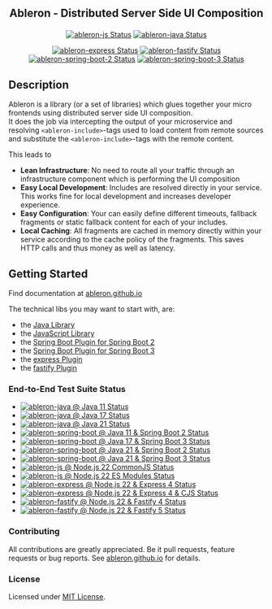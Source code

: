 ## <p align="center">Ableron - Distributed Server Side UI Composition</p>
<p align="center">
  <a href="https://github.com/ableron/ableron/actions/workflows/ableron-js.yml" target="_blank"><img src="https://github.com/ableron/ableron/actions/workflows/ableron-js.yml/badge.svg" alt="ableron-js Status" /></a>
  <a href="https://github.com/ableron/ableron/actions/workflows/ableron-java.yml" target="_blank"><img src="https://github.com/ableron/ableron/actions/workflows/ableron-java.yml/badge.svg" alt="ableron-java Status" /></a>
</p>
<p align="center">
  <a href="https://github.com/ableron/ableron/actions/workflows/ableron-express.yml" target="_blank"><img src="https://github.com/ableron/ableron/actions/workflows/ableron-express.yml/badge.svg" alt="ableron-express Status" /></a>
  <a href="https://github.com/ableron/ableron/actions/workflows/ableron-fastify.yml" target="_blank"><img src="https://github.com/ableron/ableron/actions/workflows/ableron-fastify.yml/badge.svg" alt="ableron-fastify Status" /></a>
  <a href="https://github.com/ableron/ableron/actions/workflows/ableron-spring-boot-2.yml" target="_blank"><img src="https://github.com/ableron/ableron/actions/workflows/ableron-spring-boot-2.yml/badge.svg" alt="ableron-spring-boot-2 Status" /></a>
  <a href="https://github.com/ableron/ableron/actions/workflows/ableron-spring-boot-3.yml" target="_blank"><img src="https://github.com/ableron/ableron/actions/workflows/ableron-spring-boot-3.yml/badge.svg" alt="ableron-spring-boot-3 Status" /></a>
</p>

## Description

Ableron is a library (or a set of libraries) which glues together your micro frontends using distributed
server side UI composition.<br>
It does the job via intercepting the output of your microservice and resolving <code>&lt;ableron-include&gt;</code>-tags
used to load content from remote sources and substitute the <code>&lt;ableron-include&gt;</code>-tags with
the remote content.

This leads to
- **Lean Infrastructure**: No need to route all your traffic through an infrastructure component which is performing the UI composition
- **Easy Local Development**: Includes are resolved directly in your service. This works fine for local development and increases developer experience.
- **Easy Configuration**: Your can easily define different timeouts, fallback fragments or static fallback content for each of your includes.
- **Local Caching**: All fragments are cached in memory directly within your service according to the cache policy of the fragments. This saves HTTP calls and thus money as well as latency.

## Getting Started

Find documentation at [ableron.github.io](http://ableron.github.io/)

The technical libs you may want to start with, are:
- the [Java Library](https://github.com/ableron/ableron/tree/main/ableron-java)
- the [JavaScript Library](https://github.com/ableron/ableron/tree/main/ableron-js)
- the [Spring Boot Plugin for Spring Boot 2](https://github.com/ableron/ableron/tree/main/ableron-spring-boot-2)
- the [Spring Boot Plugin for Spring Boot 3](https://github.com/ableron/ableron/tree/main/ableron-spring-boot-3)
- the [express Plugin](https://github.com/ableron/ableron/tree/main/ableron-express)
- the [fastify Plugin](https://github.com/ableron/ableron/tree/main/ableron-fastify)

### End-to-End Test Suite Status

* [![ableron-java @ Java 11 Status](https://github.com/ableron/ableron/actions/workflows/ableron-verify-java11.yml/badge.svg)](https://github.com/ableron/ableron/actions/workflows/ableron-verify-java11.yml)
* [![ableron-java @ Java 17 Status](https://github.com/ableron/ableron/actions/workflows/ableron-verify-java17.yml/badge.svg)](https://github.com/ableron/ableron/actions/workflows/ableron-verify-java17.yml)
* [![ableron-java @ Java 21 Status](https://github.com/ableron/ableron/actions/workflows/ableron-verify-java21.yml/badge.svg)](https://github.com/ableron/ableron/actions/workflows/ableron-verify-java21.yml)
* [![ableron-spring-boot @ Java 11 & Spring Boot 2 Status](https://github.com/ableron/ableron/actions/workflows/ableron-verify-java11-spring-boot-2.yml/badge.svg)](https://github.com/ableron/ableron/actions/workflows/ableron-verify-java11-spring-boot-2.yml)
* [![ableron-spring-boot @ Java 17 & Spring Boot 3 Status](https://github.com/ableron/ableron/actions/workflows/ableron-verify-java17-spring-boot-3.yml/badge.svg)](https://github.com/ableron/ableron/actions/workflows/ableron-verify-java17-spring-boot-3.yml)
* [![ableron-spring-boot @ Java 21 & Spring Boot 2 Status](https://github.com/ableron/ableron/actions/workflows/ableron-verify-java21-spring-boot-2.yml/badge.svg)](https://github.com/ableron/ableron/actions/workflows/ableron-verify-java21-spring-boot-2.yml)
* [![ableron-spring-boot @ Java 21 & Spring Boot 3 Status](https://github.com/ableron/ableron/actions/workflows/ableron-verify-java21-spring-boot-3.yml/badge.svg)](https://github.com/ableron/ableron/actions/workflows/ableron-verify-java21-spring-boot-3.yml)
* [![ableron-js @ Node.js 22 CommonJS Status](https://github.com/ableron/ableron/actions/workflows/ableron-verify-nodejs22-cjs.yml/badge.svg)](https://github.com/ableron/ableron/actions/workflows/ableron-verify-nodejs22-cjs.yml)
* [![ableron-js @ Node.js 22 ES Modules Status](https://github.com/ableron/ableron/actions/workflows/ableron-verify-nodejs22-esm.yml/badge.svg)](https://github.com/ableron/ableron/actions/workflows/ableron-verify-nodejs22-esm.yml)
* [![ableron-express @ Node.js 22 & Express 4 Status](https://github.com/ableron/ableron/actions/workflows/ableron-verify-nodejs22-express4.yml/badge.svg)](https://github.com/ableron/ableron/actions/workflows/ableron-verify-nodejs22-express4.yml)
* [![ableron-express @ Node.js 22 & Express 4 & CJS Status](https://github.com/ableron/ableron/actions/workflows/ableron-verify-nodejs22-express4-cjs.yml/badge.svg)](https://github.com/ableron/ableron/actions/workflows/ableron-verify-nodejs22-express4-cjs.yml)
* [![ableron-fastify @ Node.js 22 & Fastify 4 Status](https://github.com/ableron/ableron/actions/workflows/ableron-verify-nodejs22-fastify4.yml/badge.svg)](https://github.com/ableron/ableron/actions/workflows/ableron-verify-nodejs22-fastify4.yml)
* [![ableron-fastify @ Node.js 22 & Fastify 5 Status](https://github.com/ableron/ableron/actions/workflows/ableron-verify-nodejs22-fastify5.yml/badge.svg)](https://github.com/ableron/ableron/actions/workflows/ableron-verify-nodejs22-fastify5.yml)

### Contributing

All contributions are greatly appreciated. Be it pull requests, feature requests or bug reports. See
[ableron.github.io](https://ableron.github.io/) for details.

### License

Licensed under [MIT License](./LICENSE).
